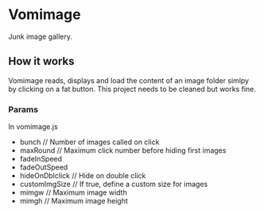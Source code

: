 # Vomimage

Junk image gallery.

## How it works
Vomimage reads, displays and load the content of an image folder simlpy by clicking on a fat button. This project needs to be cleaned but works fine.

### Params
In vomimage.js
- bunch // Number of images called on click
- maxRound // Maximum click number before hiding first images
- fadeInSpeed
- fadeOutSpeed
- hideOnDblclick // Hide on double click
- customImgSize // If true, define a custom size for images
- mimgw // Maximum image width 
- mimgh // Maximum image height